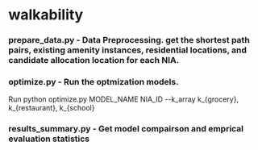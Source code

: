 # walkability

### prepare_data.py - Data Preprocessing. get the shortest path pairs, existing amenity instances, residential locations, and candidate allocation location for each NIA.
### optimize.py - Run the optmization models.
  Run python optimize.py MODEL_NAME NIA_ID --k_array k_{grocery}, k_{restaurant}, k_{school}
### results_summary.py - Get model compairson and emprical evaluation statistics


